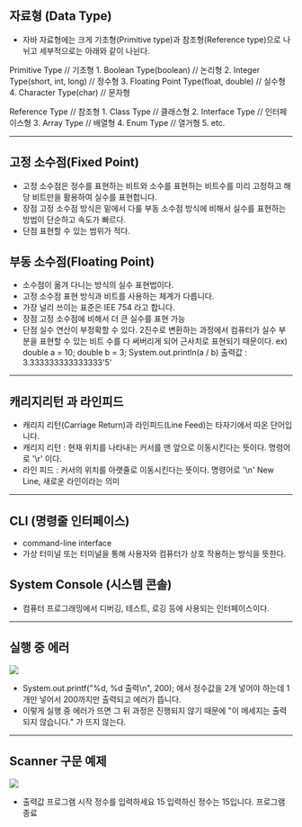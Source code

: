## 자료형 (Data Type)
 - 자바 자료형에는 크게 기초형(Primitive type)과 참조형(Reference type)으로 나뉘고 세부적으로는 아래와 같이 나뉜다.

Primitive Type // 기초형
	1. Boolean Type(boolean) // 논리형
	2. Integer Type(short, int, long) // 정수형
	3. Floating Point Type(float, double) // 실수형
	4. Character Type(char) // 문자형

Reference Type // 참조형
	1. Class Type // 클래스형
	2. Interface Type // 인터페이스형
	3. Array Type // 배열형
	4. Enum Type // 열거형
	5. etc.

---

## 고정 소수점(Fixed Point)
- 고정 소수점은 정수를 표현하는 비트와 소수를 표현하는 비트수를 미리 고정하고 해당 비트만을 활용하여 실수를 표현합니다.
- 장점
	고정 소수점 방식은 밑에서 다룰 부동 소수점 방식에 비해서 실수를 표현하는 방법이 단순하고 속도가 빠르다.
- 단점
	표현할 수 있는 범위가 적다.
## 부동 소수점(Floating Point)
- 소수점이 옮겨 다니는 방식의 실수 표현법이다.
- 고정 소수점 표현 방식과 비트를 사용하는 체계가 다릅니다.
- 가장 널리 쓰이는 표준은 IEE 754 라고 합니다.
- 장점
	고정 소수점에 비해서 더 큰 실수를 표현 가능
- 단점
	실수 연산이 부정확할 수 있다. 2진수로 변환하는 과정에서 컴퓨터가 실수 부분을 표현할 수 있는 비트 수를 다 써버리게 되어 근사치로 표현되기 때문이다.
	ex)
	double a = 10;
	double b = 3;
	System.out.println(a / b)
	출력값 : 3.333333333333333'5'


---

## 캐리지리턴 과 라인피드
  - 캐리지 리턴(Carriage Return)과 라인피드(Line Feed)는 타자기에서 따온 단어입니다.
  - 캐리지 리턴 : 현재 위치를 나타내는 커서를 맨 앞으로 이동시킨다는 뜻이다. 명령어로 '\\r' 이다.
  - 라인 피드 : 커서의 위치를 아랫줄로 이동시킨다는 뜻이다. 명령어로 '\\n' New Line, 새로운 라인이라는 의미

 ---
## CLI (명령줄 인터페이스)
- command-line interface
- 가상 터미널 또는 터미널을 통해 사용자와 컴퓨터가 상호 작용하는 방식을 뜻한다.
## System Console (시스템 콘솔)
- 컴퓨터 프로그래밍에서 디버깅, 테스트, 로깅 등에 사용되는 인터페이스이다.

---
## 실행 중 에러

![](실행%20중%20에러%20예시%20코드.jpg)

- System.out.printf("%d, %d 출력\n", 200);
에서 정수값을 2개 넣어야 하는데 1개만 넣어서 200까지만 출력되고 에러가 뜹니다. 
- 이렇게 실행 중 에러가 뜨면 그 뒤 과정은 진행되지 않기 때문에 "이 메세지는 출력되지 않습니다." 가 뜨지 않는다.

---

## Scanner 구문 예제
![](스캐너1.jpg)
- 출력값
프로그램 시작
정수를 입력하세요
15
입력하신 정수는 15입니다.
프로그램 종료